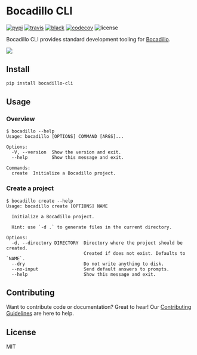 # Bocadillo CLI

[![pypi](https://img.shields.io/pypi/v/bocadillo-cli.svg)][pypi-url]
[![travis](https://img.shields.io/travis/bocadilloproject/bocadillo-cli.svg)](https://travis-ci.org/bocadilloproject/bocadillo)
[![black](https://img.shields.io/badge/code_style-black-000000.svg)](https://github.com/ambv/black)
[![codecov](https://codecov.io/gh/bocadilloproject/bocadillo-cli/branch/master/graph/badge.svg)](https://codecov.io/gh/bocadilloproject/bocadillo-cli)
![license](https://img.shields.io/pypi/l/bocadillo-cli.svg)

[pypi-url]: https://pypi.org/project/bocadillo-cli

Bocadillo CLI provides standard development tooling for [Bocadillo].

[bocadillo]: https://github.com/bocadilloproject/bocadillo

![](media/demo.gif)

## Install

```bash
pip install bocadillo-cli
```

## Usage

### Overview

```
$ bocadillo --help
Usage: bocadillo [OPTIONS] COMMAND [ARGS]...

Options:
  -V, --version  Show the version and exit.
  --help         Show this message and exit.

Commands:
  create  Initialize a Bocadillo project.
```

### Create a project

```
$ bocadillo create --help
Usage: bocadillo create [OPTIONS] NAME

  Initialize a Bocadillo project.

  Hint: use `-d .` to generate files in the current directory.

Options:
  -d, --directory DIRECTORY  Directory where the project should be created.
                             Created if does not exist. Defaults to `NAME`.
  --dry                      Do not write anything to disk.
  --no-input                 Send default answers to prompts.
  --help                     Show this message and exit.
```

## Contributing

Want to contribute code or documentation? Great to hear! Our [Contributing Guidelines](https://github.com/bocadilloproject/bocadillo-cli/blob/master/CONTRIBUTING.md) are here to help.

## License

MIT
